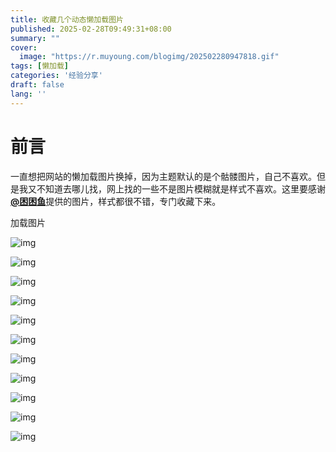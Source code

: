 ```yaml
---
title: 收藏几个动态懒加载图片
published: 2025-02-28T09:49:31+08:00
summary: ""
cover:
  image: "https://r.muyoung.com/blogimg/202502280947818.gif"
tags: [懒加载]
categories: '经验分享'
draft: false 
lang: ''
---
```


# **前言**

一直想把网站的懒加载图片换掉，因为主题默认的是个骷髅图片，自己不喜欢。但是我又不知道去哪儿找，网上找的一些不是图片模糊就是样式不喜欢。这里要感谢[**@困困鱼**](https://kunkunyu.com/)提供的图片，样式都很不错，专门收藏下来。

加载图片

![img](https://r.muyoung.com/blogimg/202502280944101.gif)

![img](https://r.muyoung.com/blogimg/202502280946977.gif)

![img](https://r.muyoung.com/blogimg/202502280946802.gif)

![img](https://r.muyoung.com/blogimg/202502280946848.gif)



![img](https://r.muyoung.com/blogimg/202502280947746.gif)



















![img](https://r.muyoung.com/blogimg/202502280947886.gif)

![img](https://r.muyoung.com/blogimg/202502280947818.gif)

![img](https://r.muyoung.com/blogimg/202502280947774.gif)

![img](https://r.muyoung.com/blogimg/202502280948966.gif)

![img](https://r.muyoung.com/blogimg/202502280948436.gif)



![img](https://r.muyoung.com/blogimg/202502280948576.gif)